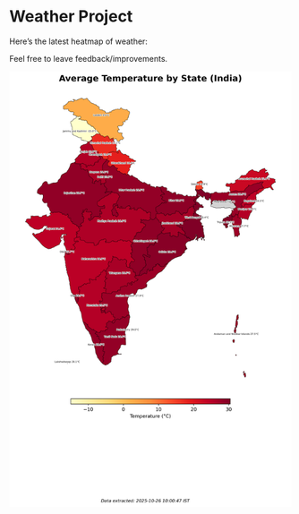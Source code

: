 # Weather Project

Here’s the latest heatmap of weather:

Feel free to leave feedback/improvements.

![India Heatmap](docs/assets/india_heatmap.png?v=FDA3F9)
